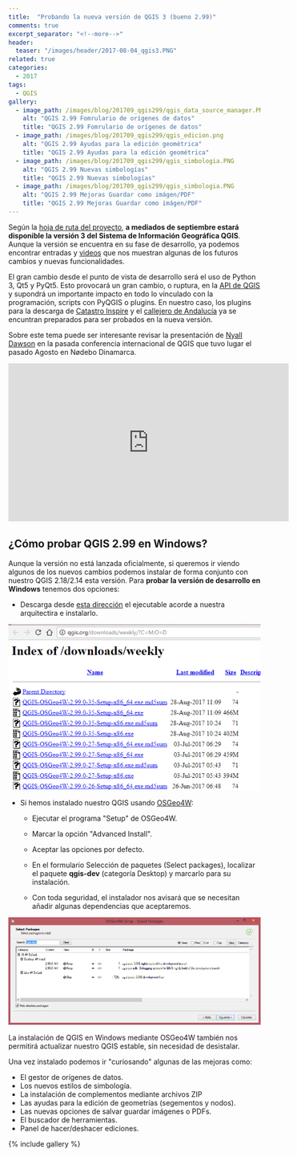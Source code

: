 ```yaml
---
title:  "Probando la nueva versión de QGIS 3 (bueno 2.99)"
comments: true
excerpt_separator: "<!--more-->"
header:
  teaser: "/images/header/2017-08-04_qgis3.PNG"
related: true
categories: 
  - 2017
tags:
  - QGIS
gallery:
  - image_path: /images/blog/201709_qgis299/qgis_data_source_manager.PNG
    alt: "QGIS 2.99 Fomrulario de orígenes de datos"
    title: "QGIS 2.99 Fomrulario de orígenes de datos"
  - image_path: /images/blog/201709_qgis299/qgis_edicion.png
    alt: "QGIS 2.99 Ayudas para la edición geométrica"
    title: "QGIS 2.99 Ayudas para la edición geométrica"
  - image_path: /images/blog/201709_qgis299/qgis_simbologia.PNG
    alt: "QGIS 2.99 Nuevas simbologías"
    title: "QGIS 2.99 Nuevas simbologías"
  - image_path: /images/blog/201709_qgis299/qgis_simbologia.PNG
    alt: "QGIS 2.99 Mejoras Guardar como imágen/PDF"
    title: "QGIS 2.99 Mejoras Guardar como imágen/PDF"   
---
```


Según la [hoja de ruta del proyecto](https://www.qgis.org/es/site/getinvolved/development/roadmap.html "QGIS roadmap"), **a mediados de septiembre estará disponible la versión 3 del Sistema de Información Geográfica QGIS**. Aunque la versión se encuentra en su fase de desarrollo, ya podemos encontrar  entradas y  [videos](https://www.youtube.com/results?search_query=qgis+3) que nos muestran algunas de los futuros cambios y nuevas funcionalidades. 

El gran cambio desde el punto de vista de desarrollo será el uso de Python 3, Qt5 y PyQt5.  Esto provocará un gran cambio, o ruptura, en la [API de QGIS](http://doc.qgis.org/api/api_break.html "API Break") y  supondrá un importante impacto en todo lo vinculado con la programación,  scripts con PyQGIS o plugins. En nuestro caso, los plugins para la descarga de [Catastro Inspire](http://www.sigdeletras.com/2017/blog/plugin-de-qgis-para-descarga-de-datos-catastrales-inspire/ "Spanish Inspire Catastral Downloader. Plugin de QGIS para descarga de datos catastrales INSPIRE") y el [callejero de Andalucía](http://www.sigdeletras.com/2017/blog/cdau-downloader-plugin-de-qgis-para-la-descarga-del-callejero-de-andalucia/ "CDAU Downloader. Plugin de QGIS para la descarga del Callejero de Andalucía") ya se encuntran preparados para ser probados en la nueva versión. 

Sobre este tema puede ser interesante revisar la presentación de [Nyall Dawson](http://nyalldawson.net/) en la pasada conferencia internacional de QGIS que tuvo lugar el pasado Agosto en Nødebo Dinamarca. 

<iframe width="560" height="315" src="https://www.youtube.com/embed/TcZd1Y_ISi4" frameborder="0" allowfullscreen></iframe>

## ¿Cómo probar QGIS 2.99 en Windows?

Aunque la versión no está lanzada oficialmente, si queremos ir viendo algunos de los nuevos cambios podemos instalar de forma conjunto con nuestro QGIS 2.18/2.14 esta versión. Para **probar la versión de desarrollo en Windows** tenemos dos opciones:

- Descarga desde [esta dirección](http://qgis.org/downloads/weekly/?C=M;O=D) el ejecutable acorde a nuestra arquitectira e instalarlo. 

![Repositorio de descarga](/images/blog/201709_qgis299/descarga_ejecutable.PNG)

- Si hemos instalado nuestro QGIS usando [OSGeo4W](https://qgismx.wordpress.com/2016/10/10/instalacion-avanzada-de-qgis-con-osgeo4w/ "Instalación Avanzada de QGIS con OSGeo4W"):

	- Ejecutar el programa "Setup" de OSGeo4W.

	- Marcar la opción "Advanced Install".

	- Aceptar las opciones por defecto.

	- En el formulario Selección de paquetes (Select packages), localizar el paquete **qgis-dev** (categoría Desktop) y marcarlo para su instalación.

	- Con toda seguridad, el instalador nos avisará que se necesitan añadir algunas dependencias que aceptaremos.

![Búsqueda de qgis-dev](/images/blog/201709_qgis299/paquetes.PNG)

La instalación de QGIS en Windows mediante OSGeo4W también nos permitirá actualizar nuestro QGIS estable, sin necesidad de desistalar.

Una vez instalado podemos ir "curiosando" algunas de las mejoras como:

- El gestor de orígenes de datos.
- Los nuevos estilos de simbología.
- La instalación de complementos mediante archivos ZIP
- Las ayudas para la edición de geometrías (segementos y nodos).
- Las nuevas opciones de salvar guardar imágenes o PDFs.
- El buscador de herramientas.
- Panel de hacer/deshacer ediciones.

{% include gallery %}

